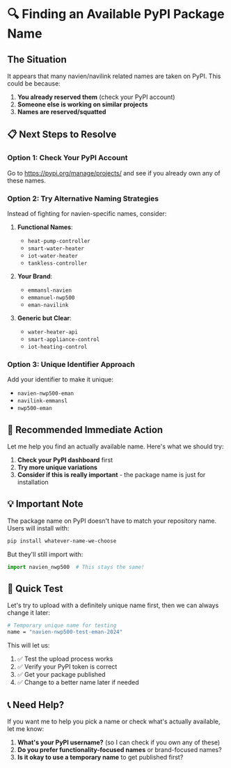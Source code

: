 # 🔍 Finding an Available PyPI Package Name

## The Situation

It appears that many navien/navilink related names are taken on PyPI. This could be because:

1. **You already reserved them** (check your PyPI account)
2. **Someone else is working on similar projects**
3. **Names are reserved/squatted**

## 📋 Next Steps to Resolve

### Option 1: Check Your PyPI Account
Go to https://pypi.org/manage/projects/ and see if you already own any of these names.

### Option 2: Try Alternative Naming Strategies

Instead of fighting for navien-specific names, consider:

1. **Functional Names**:
   - `heat-pump-controller`
   - `smart-water-heater`
   - `iot-water-heater`
   - `tankless-controller`

2. **Your Brand**:
   - `emmansl-navien`
   - `emmanuel-nwp500`
   - `eman-navilink`

3. **Generic but Clear**:
   - `water-heater-api`
   - `smart-appliance-control`
   - `iot-heating-control`

### Option 3: Unique Identifier Approach

Add your identifier to make it unique:
- `navien-nwp500-eman`
- `navilink-emmansl`
- `nwp500-eman`

## 🚀 Recommended Immediate Action

Let me help you find an actually available name. Here's what we should try:

1. **Check your PyPI dashboard** first
2. **Try more unique variations**
3. **Consider if this is really important** - the package name is just for installation

## 💡 Important Note

The package name on PyPI doesn't have to match your repository name. Users will install with:

```bash
pip install whatever-name-we-choose
```

But they'll still import with:

```python
import navien_nwp500  # This stays the same!
```

## 🔧 Quick Test

Let's try to upload with a definitely unique name first, then we can always change it later:

```bash
# Temporary unique name for testing
name = "navien-nwp500-test-eman-2024"
```

This will let us:
1. ✅ Test the upload process works
2. ✅ Verify your PyPI token is correct
3. ✅ Get your package published
4. ✅ Change to a better name later if needed

## 📞 Need Help?

If you want me to help you pick a name or check what's actually available, let me know:

1. **What's your PyPI username?** (so I can check if you own any of these)
2. **Do you prefer functionality-focused names** or brand-focused names?
3. **Is it okay to use a temporary name** to get published first?